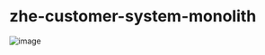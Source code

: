 # zhe-customer-system-monolith


![image](https://github-zhe.oss-cn-beijing.aliyuncs.com/%E5%AE%A2%E6%9C%8D%E7%B3%BB%E7%BB%9F.png)